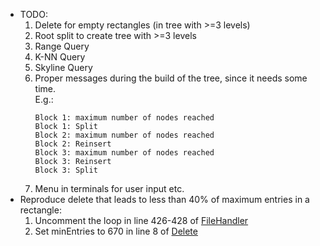 - TODO: 
    1) Delete for empty rectangles (in tree with >=3 levels)
    2) Root split to create tree with >=3 levels
    3) Range Query
    4) K-NN Query
    5) Skyline Query
    6) Proper messages during the build of the tree, since it needs some time.  
       E.g.:  
       ```
       Block 1: maximum number of nodes reached
       Block 1: Split
       Block 2: maximum number of nodes reached
       Block 2: Reinsert
       Block 3: maximum number of nodes reached
       Block 3: Reinsert
       Block 3: Split
       ```
    7) Menu in terminals for user input etc.
- Reproduce delete that leads to less than 40% of maximum entries in a rectangle:
    1) Uncomment the loop in line 426-428 of [FileHandler](https://github.com/Rosyparadise/DatabaseTechnologyProject/blob/main/RStarTree/src/FileHandler.java)
    2) Set minEntries to 670 in line 8 of [Delete](https://github.com/Rosyparadise/DatabaseTechnologyProject/blob/main/RStarTree/src/Delete.java)
